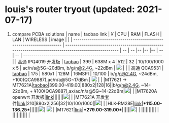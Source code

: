 # louis's router tryout (updated: 2021-07-17)

1. compare PCBA solutions
   | name | taobao link | _¥_ | CPU | RAM | FLASH | LAN | WIRELESS | image | |
   | -------------------------------------------------------------------- | ---------------------------------------------------------------------------------------------------- | -- | -- |-- |-- |-- | -- | -- | -------------------------------------------------------------------- |
   | 高通 IPQ4019 开发板 | [taobao](https://item.taobao.com/item.htm?spm=2013.1.w4004-17274861113.5.90132454sus0FO&id=591663477056) | 399 | 638M x 4 |512 | 32 | 10/100/1000 x 5 | ac/n/a@5G~20dBm, b/g/n@2.4G, ~22dBm | ![](https://img.alicdn.com/imgextra/i4/2978608605/O1CN01LzLa3W2DR8hg8uC9T_!!2978608605.jpg) | |
   | 高通 QCA9531 | [taobao](https://item.taobao.com/item.htm?spm=a1z10.5-c-s.w4002-17274861130.13.260531514Qo0ta&id=561942507620) | 175 | 580x1 | 128M | 16MSPI | 10/100 | b/g/n@2.4G, ~24dBm, +100(QCA9887),ac/n/a@5G~17dBm | ![](https://img.alicdn.com/imgextra/i1/2978608605/O1CN01Ei37so2DR8jRzJv23_!!2978608605.jpg) | |
   |MT7621 -> MT7621A|[taobao](https://detail.tmall.com/item.htm?spm=a230r.1.14.56.48b819419isThn&id=644027863410&ns=1&abbucket=14)|399.00-419.00|880x2|128|16||b/g/n@2.4G, ~14-22dBm, + ¥100(QCA9887),ax/ac/n/a@5G~14-22dBm|![](https://img.alicdn.com/imgextra/i1/2201505264724/O1CN01Xfkku61kldgpWeS6d_!!2201505264724.png)| |
   |MT7620A openwrt 开发板|[link](https://item.taobao.com/item.htm?spm=a230r.1.14.10.5b73503c331We7&id=641857358949&ns=1&abbucket=14#detail)|||||||![](https://img.alicdn.com/imgextra/i4/332803739/O1CN01iCFg5v1dUVZ2h4y8W_!!332803739.jpg)| |
   |MT7621A 开发套件|[link](https://detail.tmall.com/item.htm?spm=a230r.1.14.29.605a19411WD0q8&id=624340705198&ns=1&abbucket=14&skuId=4590073606858)|210|880x2|256|32|10/100/1000||![](https://img.alicdn.com/imgextra/i1/2201505264724/O1CN01C2EhRx1kldbkKOybv_!!2201505264724.jpg)| |
   |HLK-RM28E|[link](https://item.taobao.com/item.htm?spm=a230r.1.14.38.60886f6eXZSvuo&id=637832854848&ns=1&abbucket=14#detail)|**\*115.00-136.25\***||||||![](https://img.alicdn.com/imgextra/i4/407352202/O1CN01oXY6oW1S8YnJne34G_!!407352202.jpg)| ![](https://img.alicdn.com/imgextra/i3/407352202/O1CN01r0VuqZ1S8YnJng3mh_!!407352202.jpg) |
   |MT7621|[link](https://item.taobao.com/item.htm?spm=a230r.1.14.40.155d301cfZln1F&id=613512526296&ns=1&abbucket=14#detail)|**\*279.00-319.00\***||||||![](https://img.alicdn.com/imgextra/i4/745555067/O1CN012HrM6P1nIjWjqh8v1_!!745555067.jpg)| |
   |||||||||| |
   |||||||||| |
